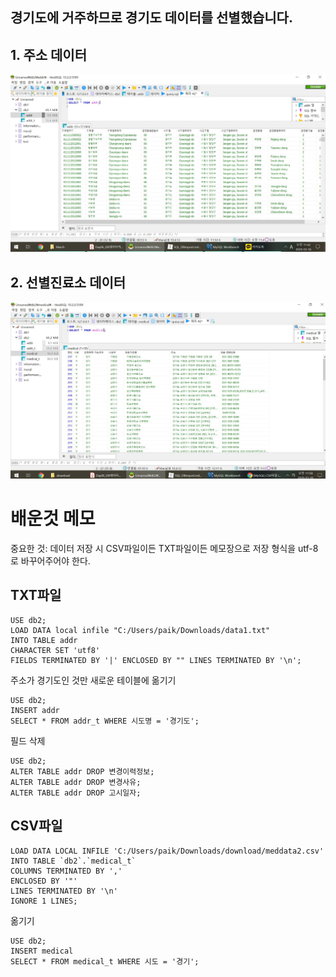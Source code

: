 ## 경기도에 거주하므로 경기도 데이터를 선별했습니다.



## 1. 주소 데이터

![1addr](./1addr.JPG)

## 2. 선별진료소 데이터

![2med](./2med.JPG)





# 배운것 메모

중요한 것: 데이터 저장 시 CSV파일이든 TXT파일이든 메모장으로 저장 형식을 utf-8로 바꾸어주어야 한다.



## TXT파일

```
USE db2;
LOAD DATA local infile "C:/Users/paik/Downloads/data1.txt" 
INTO TABLE addr
CHARACTER SET 'utf8'
FIELDS TERMINATED BY '|' ENCLOSED BY "" LINES TERMINATED BY '\n';
```

주소가 경기도인 것만 새로운 테이블에 옮기기

```
USE db2;
INSERT addr
SELECT * FROM addr_t WHERE 시도명 = '경기도';
```

필드 삭제

```
USE db2;
ALTER TABLE addr DROP 변경이력정보;
ALTER TABLE addr DROP 변경사유;
ALTER TABLE addr DROP 고시일자;
```



## CSV파일

```
LOAD DATA LOCAL INFILE 'C:/Users/paik/Downloads/download/meddata2.csv'
INTO TABLE `db2`.`medical_t`
COLUMNS TERMINATED BY ','
ENCLOSED BY '"'
LINES TERMINATED BY '\n'
IGNORE 1 LINES;
```

옮기기

```
USE db2;
INSERT medical
SELECT * FROM medical_t WHERE 시도 = '경기';
```

